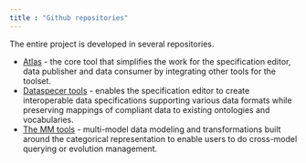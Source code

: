```yaml
---
title : "Github repositories"
---
```


The entire project is developed in several repositories.

 - [Atlas](https://github.com/mff-uk/atlas) - the core tool that simplifies the work for the specification editor, data publisher and data consumer by integrating other tools for the toolset.
 - [Dataspecer tools](https://github.com/mff-uk/dataspecer) - enables the specification editor to create interoperable data specifications supporting various data formats while preserving mappings of compliant data to existing ontologies and vocabularies.
 - [The MM tools](https://gitlab.mff.cuni.cz/contosp) - multi-model data modeling and transformations built around the categorical representation to enable users to do cross-model querying or evolution management.
